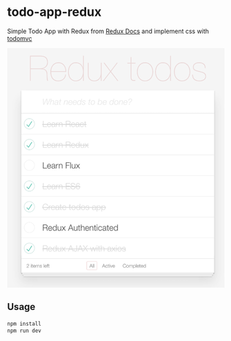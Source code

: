# todo-app-redux

Simple Todo App with Redux from [Redux Docs](http://redux.js.org/) and implement css with [todomvc](https://github.com/tastejs/todomvc-app-css)

![todos](/todos.png)

## Usage

```
npm install
npm run dev
```
